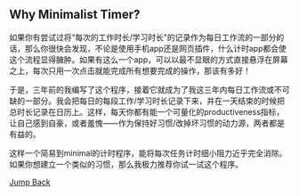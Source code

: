 ## Why Minimalist Timer?

如果你有尝试过将“每次的工作时长/学习时长"的记录作为每日工作流的一部分的话，那么你很快会发现，不论是使用手机app还是网页插件，什么计时app都会使这个流程显得臃肿。如果有这么一个app，可以以最不显眼的方式直接悬浮在屏幕之上，每次只用一次点击就能完成所有想要完成的操作，那该有多好！

于是，三年前的我编写了这个程序，接着它就成为了我这三年内每日工作流或不可缺的一部分。我会把每日的每段工作/学习时长记录下来，并在一天结束的时候把总时长记录在日历上。这样，每天你都有能一个可量化的productiveness指标，让自己感到自豪，或者羞愧——作为保持好习惯/改掉坏习惯的动力源，两者都是有益的。

这样一个简易到minimal的计时程序，能将每次任务计时细小阻力近乎完全消除。如果你想建立一个类似的习惯，那么我极力推荐你试一试这个程序。

[Jump Back](https://github.com/MarksonChen/MinimalistTimer#why-minimalist-timer)
